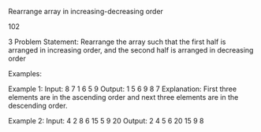 Rearrange array in increasing-decreasing order


102

3
Problem Statement: Rearrange the array such that the first half is arranged in increasing order, and the second half is arranged in decreasing order

Examples:

Example 1:
Input: 8 7 1 6 5 9
Output: 1 5 6 9 8 7
Explanation: First three elements are in the ascending order and next three elements are in the descending order.

Example 2:
Input: 4 2 8 6 15 5 9 20
Output: 2 4 5 6 20 15 9 8